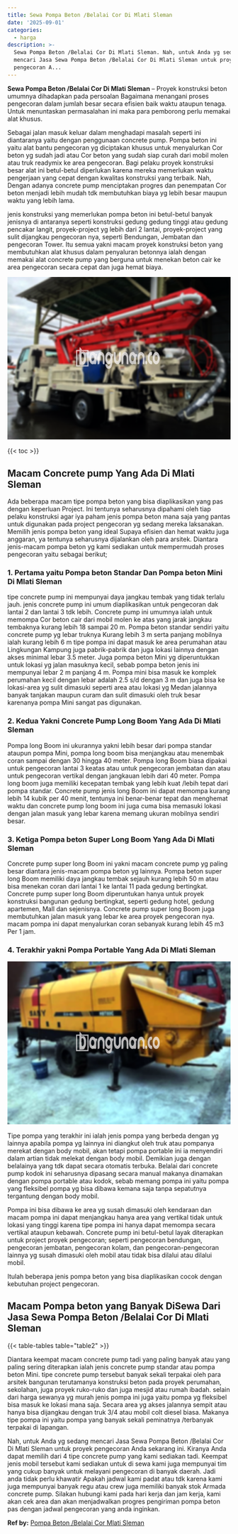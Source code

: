 ```yaml
---
title: Sewa Pompa Beton /Belalai Cor Di Mlati Sleman
date: '2025-09-01'
categories:
  - harga
description: >-
  Sewa Pompa Beton /Belalai Cor Di Mlati Sleman. Nah, untuk Anda yg sedang
  mencari Jasa Sewa Pompa Beton /Belalai Cor Di Mlati Sleman untuk proyek
  pengecoran A...
---
```


**Sewa Pompa Beton /Belalai Cor Di Mlati Sleman** – Proyek konstruksi beton umumnya dihadapkan pada persoalan Bagaimana menangani proses pengecoran dalam jumlah besar secara efisien baik waktu ataupun tenaga. Untuk menuntaskan permasalahan ini maka para pemborong perlu memakai alat khusus.

Sebagai jalan masuk keluar dalam menghadapi masalah seperti ini diantaranya yaitu dengan penggunaan concrete pump. Pompa beton ini yaitu alat bantu pengecoran yg diciptakan khusus untuk menyalurkan Cor beton yg sudah jadi atau Cor beton yang sudah siap curah dari mobil molen atau truk readymix ke area pengecoran. Bagi pelaku proyek konstruksi besar alat ini betul-betul diperlukan karena mereka memerlukan waktu pengerjaan yang cepat dengan kwalitas konstruksi yang terbaik. Nah, Dengan adanya concrete pump menciptakan progres dan penempatan Cor beton menjadi lebih mudah tdk membutuhkan biaya yg lebih besar maupun waktu yang lebih lama.

jenis konstruksi yang memerlukan pompa beton ini betul-betul banyak jenisnya di antaranya seperti konstruksi gedung gedung tinggi atau gedung pencakar langit, proyek-project yg lebih dari 2 lantai, proyek-project yang sulit dijangkau pengecoran nya, seperti Bendungan, Jembatan dan pengecoran Tower. Itu semua yakni macam proyek konstruksi beton yang membutuhkan alat khusus dalam penyaluran betonnya ialah dengan memakai alat concrete pump yang berguna untuk menekan beton cair ke area pengecoran secara cepat dan juga hemat biaya.

![Sewa Pompa Beton /Belalai Cor Di Mlati Sleman](/images/sewa-concrete-pump-38.png)

{{< toc >}}

## Macam Concrete pump Yang Ada Di Mlati Sleman

Ada beberapa macam tipe pompa beton yang bisa diaplikasikan yang pas dengan keperluan Project. Ini tentunya seharusnya dipahami oleh tiap pelaku konstruksi agar iya paham jenis pompa beton mana saja yang pantas untuk digunakan pada project pengecoran yg sedang mereka laksanakan. Memilih jenis pompa beton yang ideal Supaya efisien dan hemat waktu juga anggaran, ya tentunya seharusnya dijalankan oleh para arsitek. Diantara jenis-macam pompa beton yg kami sediakan untuk mempermudah proses pengecoran yaitu sebagai berikut;

### 1\. Pertama yaitu Pompa beton Standar Dan Pompa beton Mini Di Mlati Sleman

tipe concrete pump ini mempunyai daya jangkau tembak yang tidak terlalu jauh. jenis concrete pump ini umum diaplikasikan untuk pengecoran dak lantai 2 dan lantai 3 tdk lebih. Concrete pump ini umumnya ialah untuk memompa Cor beton cair dari mobil molen ke atas yang jarak jangkau tembaknya kurang lebih 18 sampai 20 m. Pompa beton standar sendiri yaitu concrete pump yg lebar truknya Kurang lebih 3 m serta panjang mobilnya ialah kurang lebih 6 m tipe pompa ini dapat masuk ke area perumahan atau Lingkungan Kampung juga pabrik-pabrik dan juga lokasi lainnya dengan akses minimal lebar 3.5 meter. Juga pompa beton Mini yg diperuntukkan untuk lokasi yg jalan masuknya kecil, sebab pompa beton jenis ini mempunyai lebar 2 m panjang 4 m. Pompa mini bisa masuk ke komplek perumahan kecil dengan lebar adalah 2.5 s/d dengan 3 m dan juga bisa ke lokasi-area yg sulit dimasuki seperti area atau lokasi yg Medan jalannya banyak tanjakan maupun curam dan sulit dimasuki oleh truk besar karenanya pompa Mini sangat pas digunakan.

### 2\. Kedua Yakni Concrete Pump Long Boom Yang Ada Di Mlati Sleman

Pompa long Boom ini ukurannya yakni lebih besar dari pompa standar ataupun pompa Mini, pompa long boom bisa menjangkau atau menembak coran sampai dengan 30 hingga 40 meter. Pompa long Boom biasa dipakai untuk pengecoran lantai 3 keatas atau untuk pengecoran jembatan dan atau untuk pengecoran vertikal dengan jangkauan lebih dari 40 meter. Pompa long boom juga memiliki kecepatan tembak yang lebih kuat /lebih tepat dari pompa standar. Concrete pump jenis long Boom ini dapat memompa kurang lebih 14 kubik per 40 menit, tentunya ini benar-benar tepat dan menghemat waktu dan concrete pump long boom ini juga cuma bisa memasuki lokasi dengan jalan masuk yang lebar karena memang ukuran mobilnya sendiri besar.

### 3\. Ketiga Pompa beton Super Long Boom Yang Ada Di Mlati Sleman

Concrete pump super long Boom ini yakni macam concrete pump yg paling besar diantara jenis-macam pompa beton yg lainnya. Pompa beton super long Boom memiliki daya jangkau tembak sejauh kurang lebih 50 m atau bisa menekan coran dari lantai 1 ke lantai 11 pada gedung bertingkat. Concrete pump super long Boom diperuntukan hanya untuk proyek konstruksi bangunan gedung bertingkat, seperti gedung hotel, gedung apartemen, Mall dan sejenisnya. Concrete pump super long Boom juga membutuhkan jalan masuk yang lebar ke area proyek pengecoran nya. macam pompa ini dapat menyalurkan coran sebanyak kurang lebih 45 m3 Per 1 jam.

### 4\. Terakhir yakni Pompa Portable Yang Ada Di Mlati Sleman

![Sewa Pompa Beton /Belalai Cor Di Mlati Sleman](/images/sewa-concrete-pump-29.png)

Tipe pompa yang terakhir ini ialah jenis pompa yang berbeda dengan yg lainnya apabila pompa yg lainnya ini diangkut oleh truk atau pompanya merekat dengan body mobil, akan tetapi pompa portable ini ia menyendiri dalam artian tidak melekat dengan body mobil. Demikian juga dengan belalainya yang tdk dapat secara otomatis terbuka. Belalai dari concrete pump kodok ini seharusnya dipasang secara manual makanya dinamakan dengan pompa portable atau kodok, sebab memang pompa ini yaitu pompa yang fleksibel pompa yg bisa dibawa kemana saja tanpa sepatutnya tergantung dengan body mobil.

Pompa ini bisa dibawa ke area yg susah dimasuki oleh kendaraan dan macam pompa ini dapat menjangkau hanya area yang vertikal tidak untuk lokasi yang tinggi karena tipe pompa ini hanya dapat memompa secara vertikal ataupun kebawah. Concrete pump ini betul-betul layak diterapkan untuk project proyek pengecoran; seperti pengecoran bendungan, pengecoran jembatan, pengecoran kolam, dan pengecoran-pengecoran lainnya yg susah dimasuki oleh mobil atau tidak bisa dilalui atau dilalui mobil.

Itulah beberapa jenis pompa beton yang bisa diaplikasikan cocok dengan kebutuhan project pengecoran.

## Macam Pompa beton yang Banyak DiSewa Dari Jasa Sewa Pompa Beton /Belalai Cor Di Mlati Sleman

{{< table-tables table="table2" >}}

Diantara keempat macam concrete pump tadi yang paling banyak atau yang paling sering diterapkan ialah jenis concrete pump standar atau pompa beton Mini. tipe concrete pump tersebut banyak sekali terpakai oleh para arsitek bangunan terutamanya konstruksi beton pada proyek perumahan, sekolahan, juga proyek ruko-ruko dan juga mesjid atau rumah ibadah. selain dari harga sewanya yg murah jenis pompa ini juga yaitu pompa yg fleksibel bisa masuk ke lokasi mana saja. Secara area yg akses jalannya sempit atau hanya bisa dijangkau dengan truk 3/4 atau mobil colt diesel biasa. Makanya tipe pompa ini yaitu pompa yang banyak sekali peminatnya /terbanyak terpakai di lapangan.

Nah, untuk Anda yg sedang mencari Jasa Sewa Pompa Beton /Belalai Cor Di Mlati Sleman untuk proyek pengecoran Anda sekarang ini. Kiranya Anda dapat memilih dari 4 tipe concrete pump yang kami sediakan tadi. Keempat jenis mobil tersebut kami sediakan untuk di sewa kami juga mempunyai tim yang cukup banyak untuk melayani pengecoran di banyak daerah. Jadi anda tidak perlu khawatir Apakah jadwal kami padat atau tdk karena kami juga mempunyai banyak regu atau crew juga memiliki banyak stok Armada concrete pump. Silakan hubungi kami pada hari kerja dan jam kerja, kami akan cek area dan akan menjadwalkan progres pengiriman pompa beton pas dengan jadwal pengecoran yang anda inginkan.

**Ref by:** [Pompa Beton /Belalai Cor Mlati Sleman](https://id.wikipedia.org/wiki/Pompa)
